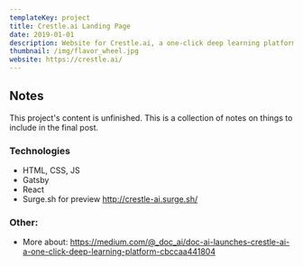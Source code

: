 ```yaml
---
templateKey: project
title: Crestle.ai Landing Page
date: 2019-01-01
description: Website for Crestle.ai, a one-click deep learning platform.
thumbnail: /img/flavor_wheel.jpg
website: https://crestle.ai/
---
```


## Notes
This project's content is unfinished. This is a collection of notes on things to include in the final post.

### Technologies
- HTML, CSS, JS
- Gatsby
- React
- Surge.sh for preview http://crestle-ai.surge.sh/

### Other:
- More about: https://medium.com/@_doc_ai/doc-ai-launches-crestle-ai-a-one-click-deep-learning-platform-cbccaa441804
